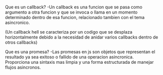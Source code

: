 Que es un callback? -Un callback es una funcion que se pasa como argumento a otra funcion y que se invoca o llama en un momento determinado 
dentro de esa funcion, relacionado tambien con el tema asincronico.

(Un callback hell se caracteriza por un codigo que se desplaza horizontalmente debido a la necesidad de anidar
varios callbacks dentro de otros callbacks)

Que es una promesa? -Las promesas en js son objetos que representan el resultado ya sea exitoso o fallido de una operacion asincronica. Proporciona una sintaxis mas limpia y una forma estructurada de manejar flujos asincronos.

